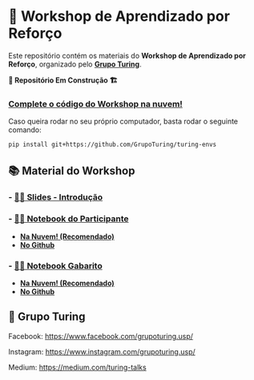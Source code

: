 # 👾 Workshop de Aprendizado por Reforço

Este repositório contém os materiais do **Workshop de Aprendizado por Reforço**, organizado pelo **[Grupo Turing](https://www.facebook.com/grupoturing.usp/)**.

**🚧 Repositório Em Construção 🏗**

### [Complete o código do Workshop na nuvem!](https://colab.research.google.com/github/GrupoTuring/Workshop-de-Aprendizado-por-Reforco/blob/master/Pong%20-%20Participante.ipynb)

Caso queira rodar no seu próprio computador, basta rodar o seguinte comando:

```bash
pip install git+https://github.com/GrupoTuring/turing-envs
```

## 📚 Material do Workshop

### - [👩‍🏫 Slides - Introdução](Slides%20-%20Introdução.pdf)
### - [👩‍💻 Notebook do Participante](https://colab.research.google.com/github/GrupoTuring/Workshop-de-Aprendizado-por-Reforco/blob/master/Pong%20-%20Participante.ipynb)
  - **[Na Nuvem! (Recomendado)](https://colab.research.google.com/github/GrupoTuring/Workshop-de-Aprendizado-por-Reforco/blob/master/Pong%20-%20Participante.ipynb)**
  - **[No Github](Pong%20-%20Participante.ipynb)**
### - [👩‍⚖️ Notebook Gabarito](https://colab.research.google.com/github/GrupoTuring/Workshop-de-Aprendizado-por-Reforco/blob/master/Pong%20-%20Gabarito.ipynb)
  - **[Na Nuvem! (Recomendado)](https://colab.research.google.com/github/GrupoTuring/Workshop-de-Aprendizado-por-Reforco/blob/master/Pong%20-%20Gabarito.ipynb)**
  - **[No Github](Pong%20-%20Gabarito.ipynb)**

## 🧠 Grupo Turing

Facebook: https://www.facebook.com/grupoturing.usp/

Instagram: https://www.instagram.com/grupoturing.usp/

Medium: https://medium.com/turing-talks
